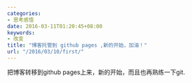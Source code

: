 ```yaml
---
categories:
- 思考感悟
date: 2016-03-11T01:20:45+08:00
keywords:
- 改变
title: "博客托管到 github pages ,新的开始，加油！"
url: "/2016/03/10/first/"
---
```

把博客转移到github pages上来，新的开始，而且也再熟练一下git.

